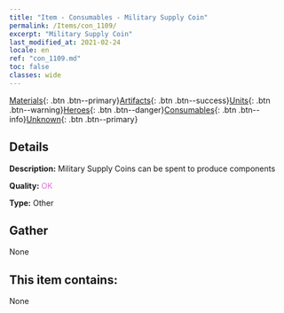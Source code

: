 ```yaml
---
title: "Item - Consumables - Military Supply Coin"
permalink: /Items/con_1109/
excerpt: "Military Supply Coin"
last_modified_at: 2021-02-24
locale: en
ref: "con_1109.md"
toc: false
classes: wide
---
```

 [Materials](/Items/){: .btn .btn--primary}[Artifacts](/Items/Artifacts/){: .btn .btn--success}[Units](/Items/Units/){: .btn .btn--warning}[Heroes](/Items/Heroes/){: .btn .btn--danger}[Consumables](/Items/Consumables/){: .btn .btn--info}[Unknown](/Items/Unknown/){: .btn .btn--primary}

## Details
 **Description:** Military Supply Coins can be spent to produce components

 **Quality:** <span style="color: #DA70D6">OK</span>

 **Type:** Other

## Gather

  None

## This item contains:

  None


